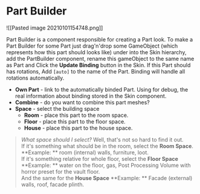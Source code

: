 # Part Builder
![[Pasted image 20210101154748.png]]


Part Builder is a component responsible for creating a Part look.
To make a Part Builder for some Part just drag'n'drop some GameObject (which represents how this part should looks like) under into the Skin hierarchy, add the PartBuilder component, rename this gameObject to the same name as Part and Click the **Update Binding** button in the Skin. If this Part should has rotations, Add `[auto]` to the name of the Part. Binding will handle all rotations automatically. 

- **Own Part** - link to the automatically binded Part. Using for debug, the real information about binding stored in the Skin component. 
- **Combine** - do you want to combine this part meshes? 
- **Space** - select the building space
   - **Room** - place this part to the room space.
   - **Floor** - place this part to the floor space.
   - **House** - place this part to the house space.

> *What space should I select?*
> Well, that's not so hard to find it out. <br/>
> If it's something what should be in the room, select the **Room Space**.
> **Example: ** room (internal) walls, furniture, loot. <br/>
> If it's something relative for whole floor, select the **Floor Space**
> **Example: ** water on the floor, gas, Post Processing Volume with horror preset for the vault floor. <br/>
> And the same for the **House Space**
> **Example: ** Facade (external) walls, roof, facade plinth.
